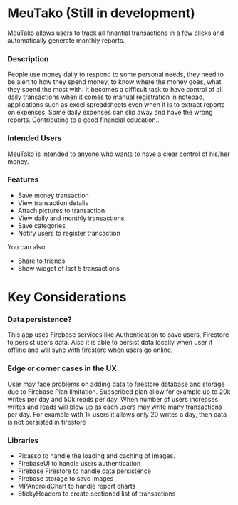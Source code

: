 # MeuTako (Still in development)
MeuTako allows users to track all finantial transactions in a few clicks and automatically generate monthly reports.

### Description
People use money daily to respond to some personal needs, they need to be alert to how they spend money, to know where the money goes, what they spend the most with. It becomes a difficult task to have control of all daily transactions when it comes to manual registration in notepad, applications such as excel spreadsheets even when it is to extract reports on expenses. Some daily expenses can slip away and have the wrong reports. 	 Contributing to a good financial education..
### Intended Users
MeuTako is intended to anyone who wants to have a clear control of his/her money.
### Features
- Save money transaction
- View transaction details
- Attach pictures to transaction
- View daily and monthly transactions
- Save categories
- Notify users to register transaction

You can also:
  - Share to friends
  - Show widget of last 5 transactions
# Key Considerations
### Data persistence? 

This app uses Firebase services like Authentication to save users, Firestore to persist users data. Also it is able to persist data locally when user if offline and will sync with firestore when users go online, 
### Edge or corner cases in the UX.

User may face problems on adding data to firestore database and storage due to Firebase Plan limitation. Subscribed plan allow for example up to 20k writes per day and 50k reads per day. When number of users increases writes and reads will blow up as each users may write many transactions per day. For example with 1k users it allows only 20 writes a day, then data is not persisted in firestore 
### Libraries

- Picasso to handle the loading and caching of images.
- FirebaseUI to handle users authentication
- Firebase Firestore to handle data persistence
- Firebase storage to save images
- MPAndroidChart to handle report charts
- StickyHeaders to create sectioned list of transactions
